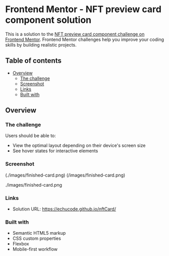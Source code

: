# Frontend Mentor - NFT preview card component solution

This is a solution to the [NFT preview card component challenge on Frontend Mentor](https://www.frontendmentor.io/challenges/nft-preview-card-component-SbdUL_w0U). Frontend Mentor challenges help you improve your coding skills by building realistic projects. 

## Table of contents

- [Overview](#overview)
  - [The challenge](#the-challenge)
  - [Screenshot](#screenshot)
  - [Links](#links)
  - [Built with](#built-with)
  
## Overview

### The challenge

Users should be able to:

- View the optimal layout depending on their device's screen size
- See hover states for interactive elements

### Screenshot

(./images/finished-card.png)
(/images/finished-card.png)

./images/finished-card.png
### Links

- Solution URL: https://echucode.github.io/nftCard/

### Built with

- Semantic HTML5 markup
- CSS custom properties
- Flexbox
- Mobile-first workflow